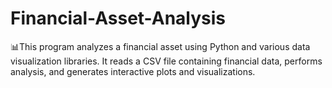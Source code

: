 # Financial-Asset-Analysis
📊This program analyzes a financial asset using Python and various data visualization libraries. It reads a CSV file containing financial data, performs analysis, and generates interactive plots and visualizations.
